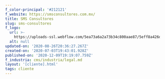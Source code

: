 ```yaml
---
f_color-principal: '#212121'
f_website: https://smsconsultores.com.mx/
title: SMS Consultores
slug: sms-consultores
f_logo:
  url: >-
    https://uploads-ssl.webflow.com/5ea73a6a2a73b34c800aae87/5eff8a426dc9fc369b87fcd6_logo-negro.png
  alt: null
updated-on: '2020-08-26T20:36:27.267Z'
created-on: '2020-07-03T19:43:01.928Z'
published-on: '2020-12-09T19:19:07.759Z'
f_industria: cms/industria/legal.md
layout: '[cliente].html'
tags: cliente
---
```



